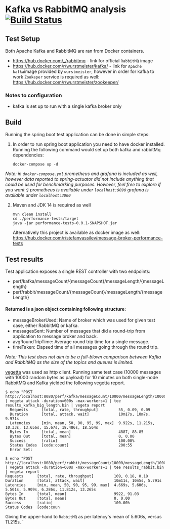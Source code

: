 # Kafka vs RabbitMQ analysis [![Build Status](https://travis-ci.com/stefanvassilev/message-broker-performance-tests.svg?branch=master)](https://travis-ci.com/stefanvassilev/message-broker-performance-tests)


## Test Setup 

Both Apache Kafka and RabbitMQ are ran from Docker containers. 
* https://hub.docker.com/_/rabbitmq - link for official `RabbitMQ` image
* https://hub.docker.com/r/wurstmeister/kafka/ - link for `Apache kafka`image provided by `wurstmeister`, 
however in order for kafka to work `Zookeper` service is required as well: https://hub.docker.com/r/wurstmeister/zookeeper/

### Notes to configuration

* kafka is set up to run with a single kafka broker only

## Build

Running the spring boot test application can be done in simple steps: 

1. In order to run spring boot application you need to have docker installed. 
Running the following command would set up both kafka and rabbitMq dependencies: 
    ```shell script
    docker-compose up -d
    ```
*Note: in `docker-compose.yml` prometheus and grafana is included as well, however data reported to spring-actuator
did not include anything that could be used for benchmarking purposes. However, feel free to explore if you want :) 
prometheus is available under `localhost:9090`
grafana is available under `localhost:3000`*

   
2. Maven and JDK 14 is required as well
    ```shell script
    mvn clean install 
    cd ./performance-tests/target
    java -jar performance-tests-0.0.1-SNAPSHOT.jar
    ```
    Alternatively this project is available as docker image as well: https://hub.docker.com/r/stefanvassilev/message-broker-performance-tests

## Test results 

Test application exposes a single REST controller with two endpoints: 
* perf/kafka/messageCount/{messageCount}/messageLength/{messageLength}
* perf/rabbit/messageCount/{messageCount}/messageLength/{messageLength}

#### Returned is a json object containing following structure: 
* messageBrokerUsed: Name of broker which was used for given test case, either RabbitMQ or kafka.
* messagesSent: Number of messages that did a round-trip from application to message broker and back.
* avgRoundTripTime: Average round trip time for a single message.
* timeTaken: Elapsed time of all messages going through the round trip. 

*Note: This test does not aim to be a full-blown comparison between Kafka and RabbitMQ as the size of 
the topics and queues is limited.* 

[vegetta](https://github.com/tsenart/vegeta) was used as http client. 
Running same test case (10000 messages with 10000 random bytes as payload) for 10 minutes on both single-node
RabbitMQ and Kafka yielded the following vegetta report.
```shell script
$ echo "POST http://localhost:8080/perf/kafka/messageCount/10000/messageLength/10000" | vegeta attack -duration=600s -max-workers=1 | tee results_kafka_big_length.bin | vegeta report
  Requests      [total, rate, throughput]         55, 0.09, 0.09
  Duration      [total, attack, wait]             10m17s, 10m7s, 9.971s
  Latencies     [min, mean, 50, 90, 95, 99, max]  9.922s, 11.215s, 10.33s, 13.656s, 15.67s, 18.486s, 18.564s
  Bytes In      [total, mean]                     4887, 88.85
  Bytes Out     [total, mean]                     0, 0.00
  Success       [ratio]                           100.00%
  Status Codes  [code:count]                      200:55
  Error Set:
```

```shell script
$ echo "POST http://localhost:8080/perf/rabbit/messageCount/10000/messageLength/10000" | vegeta attack -duration=600s -max-workers=1 | tee results_rabbit.bin | vegeta report
Requests      [total, rate, throughput]         109, 0.18, 0.18
Duration      [total, attack, wait]             10m11s, 10m5s, 5.791s
Latencies     [min, mean, 50, 90, 95, 99, max]  4.669s, 5.606s, 5.501s, 5.909s, 6.286s, 11.812s, 13.265s
Bytes In      [total, mean]                     9922, 91.03
Bytes Out     [total, mean]                     0, 0.00
Success       [ratio]                           100.00%
Status Codes  [code:coun
```

Giving the upper-hand to `RabbitMQ` as per latency's mean of 5.606s, versus 11.215s. `



